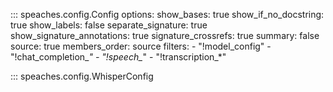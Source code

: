 <!-- https://mkdocstrings.github.io/python/usage/configuration/general/ -->
::: speaches.config.Config
    options:
        show_bases: true
        show_if_no_docstring: true
        show_labels: false
        separate_signature: true
        show_signature_annotations: true
        signature_crossrefs: true
        summary: false
        source: true
        members_order: source
        filters:
            - "!model_config"
            - "!chat_completion_*"
            - "!speech_*"
            - "!transcription_*"

::: speaches.config.WhisperConfig

<!-- TODO: nested model `whisper`  -->
<!-- TODO: Insert new lines for multi-line docstrings  -->
